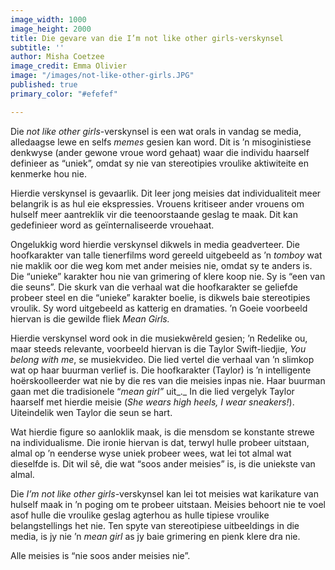```yaml
---
image_width: 1000
image_height: 2000
title: Die gevare van die I’m not like other girls-verskynsel
subtitle: ''
author: Misha Coetzee
image_credit: Emma Olivier
image: "/images/not-like-other-girls.JPG"
published: true
primary_color: "#efefef"

---
```

Die _not like other girls_-verskynsel is een wat orals in vandag se media, alledaagse lewe en selfs _memes_ gesien kan word. Dit is ’n misoginistiese denkwyse (ander gewone vroue word gehaat) waar die individu haarself definieer as “uniek”, omdat sy nie van stereotipies vroulike aktiwiteite en kenmerke hou nie.

Hierdie verskynsel is gevaarlik. Dit leer jong meisies dat individualiteit meer belangrik is as hul eie ekspressies. Vrouens kritiseer ander vrouens om hulself meer aantreklik vir die teenoorstaande geslag te maak. Dit kan gedefinieer word as geïnternaliseerde vrouehaat.

Ongelukkig word hierdie verskynsel dikwels in media geadverteer. Die hoofkarakter van talle tienerfilms word gereeld uitgebeeld as ’n _tomboy_ wat nie maklik oor die weg kom met ander meisies nie, omdat sy te anders is. Die “unieke” karakter hou nie van grimering of klere koop nie. Sy is “een van die seuns”. Die skurk van die verhaal wat die hoofkarakter se geliefde probeer steel en die “unieke” karakter boelie, is dikwels baie stereotipies vroulik. Sy word uitgebeeld as katterig en dramaties. ’n Goeie voorbeeld hiervan is die gewilde fliek _Mean Girls._

Hierdie verskynsel word ook in die musiekwêreld gesien; ’n Redelike ou, maar steeds relevante, voorbeeld hiervan is die Taylor Swift-liedjie, _You belong with me_, se musiekvideo. Die lied vertel die verhaal van ’n slimkop wat op haar buurman verlief is. Die hoofkarakter (Taylor) is ’n intelligente hoërskoolleerder wat nie by die res van die meisies inpas nie. Haar buurman gaan met die tradisionele “_mean girl”_ uit_._ In die lied vergelyk Taylor haarself met hierdie meisie (_She wears high heels, I wear sneakers!_). Uiteindelik wen Taylor die seun se hart.

Wat hierdie figure so aanloklik maak, is die mensdom se konstante strewe na individualisme. Die ironie hiervan is dat, terwyl hulle probeer uitstaan, almal op ’n eenderse wyse uniek probeer wees, wat lei tot almal wat dieselfde is. Dit wil sê, die wat “soos ander meisies” is, is die uniekste van almal.

Die _I’m not like other girls_-verskynsel kan lei tot meisies wat karikature van hulself maak in ’n poging om te probeer uitstaan. Meisies behoort nie te voel asof hulle die vroulike geslag agterhou as hulle tipiese vroulike belangstellings het nie. Ten spyte van stereotipiese uitbeeldings in die media, is jy nie ’n _mean girl_ as jy baie grimering en pienk klere dra nie.

Alle meisies is “nie soos ander meisies nie”.